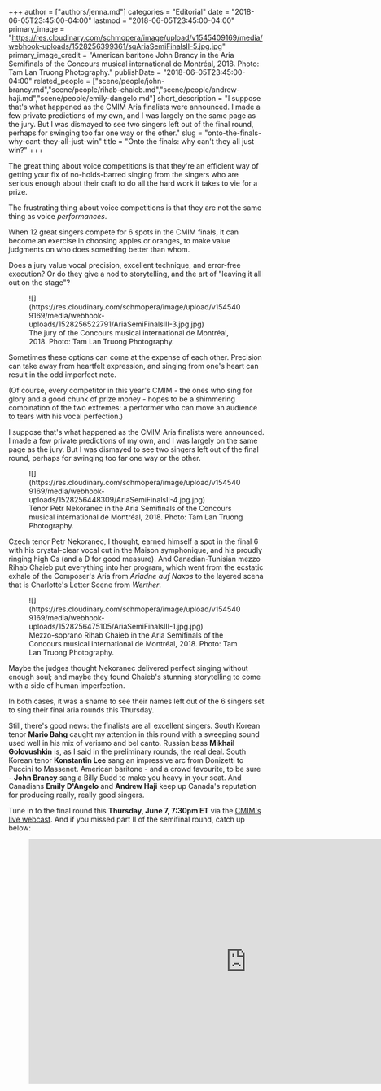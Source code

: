 +++
author = ["authors/jenna.md"]
categories = "Editorial"
date = "2018-06-05T23:45:00-04:00"
lastmod = "2018-06-05T23:45:00-04:00"
primary_image = "https://res.cloudinary.com/schmopera/image/upload/v1545409169/media/webhook-uploads/1528256399361/sqAriaSemiFinalsII-5.jpg.jpg"
primary_image_credit = "American baritone John Brancy in the Aria Semifinals of the Concours musical international de Montréal, 2018. Photo: Tam Lan Truong Photography."
publishDate = "2018-06-05T23:45:00-04:00"
related_people = ["scene/people/john-brancy.md","scene/people/rihab-chaieb.md","scene/people/andrew-haji.md","scene/people/emily-dangelo.md"]
short_description = "I suppose that&#039;s what happened as the CMIM Aria finalists were announced. I made a few private predictions of my own, and I was largely on the same page as the jury. But I was dismayed to see two singers left out of the final round, perhaps for swinging too far one way or the other."
slug = "onto-the-finals-why-cant-they-all-just-win"
title = "Onto the finals: why can&#039;t they all just win?"
+++

The great thing about voice competitions is that they're an efficient way of getting your fix of no-holds-barred singing from the singers who are serious enough about their craft to do all the hard work it takes to vie for a prize.

The frustrating thing about voice competitions is that they are not the same thing as voice *performances*. 

When 12 great singers compete for 6 spots in the CMIM finals, it can become an exercise in choosing apples or oranges, to make value judgments on who does something better than whom. 

Does a jury value vocal precision, excellent technique, and error-free execution? Or do they give a nod to storytelling, and the art of "leaving it all out on the stage"? 

<figure data-type="image">
![](https://res.cloudinary.com/schmopera/image/upload/v1545409169/media/webhook-uploads/1528256522791/AriaSemiFinalsIII-3.jpg.jpg)
<figcaption>The jury of the Concours musical international de Montréal, 2018. Photo: Tam Lan Truong Photography.</figcaption>
</figure>

Sometimes these options can come at the expense of each other. Precision can take away from heartfelt expression, and singing from one's heart can result in the odd imperfect note.

(Of course, every competitor in this year's CMIM - the ones who sing for glory and a good chunk of prize money - hopes to be a shimmering combination of the two extremes: a performer who can move an audience to tears with his vocal perfection.)

I suppose that's what happened as the CMIM Aria finalists were announced. I made a few private predictions of my own, and I was largely on the same page as the jury. But I was dismayed to see two singers left out of the final round, perhaps for swinging too far one way or the other.

<figure data-type="image">
![](https://res.cloudinary.com/schmopera/image/upload/v1545409169/media/webhook-uploads/1528256448309/AriaSemiFinalsII-4.jpg.jpg)
<figcaption>Tenor Petr Nekoranec in the Aria Semifinals of the Concours musical international de Montréal, 2018. Photo: Tam Lan Truong Photography.</figcaption>
</figure>

Czech tenor Petr Nekoranec, I thought, earned himself a spot in the final 6 with his crystal-clear vocal cut in the Maison symphonique, and his proudly ringing high Cs (and a D for good measure). And Canadian-Tunisian mezzo Rihab Chaieb put everything into her program, which went from the ecstatic exhale of the Composer's Aria from *Ariadne auf Naxos* to the layered scena that is Charlotte's Letter Scene from *Werther*. 

<figure data-type="image">
![](https://res.cloudinary.com/schmopera/image/upload/v1545409169/media/webhook-uploads/1528256475105/AriaSemiFinalsIII-1.jpg.jpg)
<figcaption>Mezzo-soprano Rihab Chaieb in the Aria Semifinals of the Concours musical international de Montréal, 2018. Photo: Tam Lan Truong Photography.</figcaption>
</figure>

Maybe the judges thought Nekoranec delivered perfect singing without enough soul; and maybe they found Chaieb's stunning storytelling to come with a side of human imperfection.

In both cases, it was a shame to see their names left out of the 6 singers set to sing their final aria rounds this Thursday.

Still, there's good news: the finalists are all excellent singers. South Korean tenor **Mario Bahg** caught my attention in this round with a sweeping sound used well in his mix of verismo and bel canto. Russian bass **Mikhail Golovushkin** is, as I said in the preliminary rounds, the real deal. South Korean tenor **Konstantin Lee** sang an impressive arc from Donizetti to Puccini to Massenet. American baritone - and a crowd favourite, to be sure - **John Brancy** sang a Billy Budd to make you heavy in your seat. And Canadians **Emily D'Angelo** and **Andrew Haji** keep up Canada's reputation for producing really, really good singers.

Tune in to the final round this **Thursday, June 7, 7:30pm ET** via the [CMIM's live webcast](https://concoursmontreal.ca/en/live/). And if you missed part II of the semifinal round, catch up below:

<figure data-type="video">
<iframe width="854" height="480" src="https://www.youtube.com/embed/
gCOPWbzu04o" frameborder="0" allow="autoplay; encrypted-media" allowfullscreen></iframe>
</figure>
